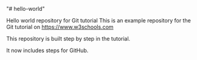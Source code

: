 "# hello-world" 

Hello world repository for Git tutorial
This is an example repository for the Git tutorial on https://www.w3schools.com

This repository is built step by step in the tutorial.

It now includes steps for GitHub.
